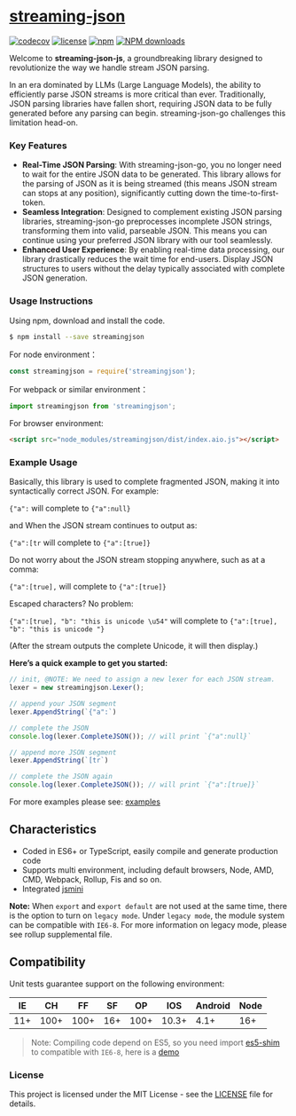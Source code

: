 # [streaming-json](https://github.com/karminski/streaming-json)
[![codecov](https://codecov.io/gh/karminski/streaming-json-js/graph/badge.svg?token=N8TO15P7XE)](https://codecov.io/gh/karminski/streaming-json-js)
[![license](https://img.shields.io/badge/license-MIT-blue.svg)](https://github.com/karminski/streaming-json/blob/master/LICENSE)
[![npm](https://img.shields.io/badge/npm-0.1.0-orange.svg)](https://www.npmjs.com/package/streaming-json)
[![NPM downloads](http://img.shields.io/npm/dm/streaming-json.svg?style=flat-square)](http://www.npmtrends.com/streaming-json)

Welcome to **streaming-json-js**, a groundbreaking library designed to revolutionize the way we handle stream JSON parsing.  

In an era dominated by LLMs (Large Language Models), the ability to efficiently parse JSON streams is more critical than ever. Traditionally, JSON parsing libraries have fallen short, requiring JSON data to be fully generated before any parsing can begin. streaming-json-go challenges this limitation head-on.

### Key Features

- **Real-Time JSON Parsing**: With streaming-json-go, you no longer need to wait for the entire JSON data to be generated. This library allows for the parsing of JSON as it is being streamed (this means JSON stream can stops at any position), significantly cutting down the time-to-first-token.
- **Seamless Integration**: Designed to complement existing JSON parsing libraries, streaming-json-go preprocesses incomplete JSON strings, transforming them into valid, parseable JSON. This means you can continue using your preferred JSON library with our tool seamlessly.
- **Enhanced User Experience**: By enabling real-time data processing, our library drastically reduces the wait time for end-users. Display JSON structures to users without the delay typically associated with complete JSON generation.


### Usage Instructions

Using npm, download and install the code. 

```bash
$ npm install --save streamingjson
```

For node environment：

```js
const streamingjson = require('streamingjson');
```

For webpack or similar environment：

```js
import streamingjson from 'streamingjson';
```

For browser environment:

```html
<script src="node_modules/streamingjson/dist/index.aio.js"></script>
```

### Example Usage

Basically, this library is used to complete fragmented JSON, making it into syntactically correct JSON. For example:

```{"a":``` will complete to ```{"a":null}```

and When the JSON stream continues to output as:

```{"a":[tr``` will complete to ```{"a":[true]}```

Do not worry about the JSON stream stopping anywhere, such as at a comma:

```{"a":[true],``` will complete to ```{"a":[true]}```

Escaped characters? No problem:  

```{"a":[true], "b": "this is unicode \u54"``` will complete to ```{"a":[true], "b": "this is unicode "}``` 

(After the stream outputs the complete Unicode, it will then display.)


**Here’s a quick example to get you started:**

```javascript
// init, @NOTE: We need to assign a new lexer for each JSON stream.
lexer = new streamingjson.Lexer();

// append your JSON segment
lexer.AppendString(`{"a":`)

// complete the JSON
console.log(lexer.CompleteJSON()); // will print `{"a":null}`

// append more JSON segment
lexer.AppendString(`[tr`)

// complete the JSON again
console.log(lexer.CompleteJSON()); // will print `{"a":[true]}`
```


For more examples please see: [examples](./examples/)

## Characteristics

- Coded in ES6+ or TypeScript, easily compile and generate production code
- Supports multi environment, including default browsers, Node, AMD, CMD, Webpack, Rollup, Fis and so on.
- Integrated [jsmini](https://github.com/jsmini)

**Note:** When `export` and `export default` are not used at the same time, there is the option to 
turn on `legacy mode`. Under `legacy mode`, the module system can be compatible with `IE6-8`. For more information on legacy mode, 
please see rollup supplemental file. 

## Compatibility
Unit tests guarantee support on the following environment:

| IE   | CH   | FF   | SF   | OP   | IOS  | Android   | Node  |
| ---- | ---- | ---- | ---- | ---- | ---- | ---- | ----- |
| 11+   | 100+ | 100+  | 16+   | 100+  | 10.3+   | 4.1+   | 16+ |

> Note: Compiling code depend on ES5, so you need import [es5-shim](http://github.com/es-shims/es5-shim/) to compatible with `IE6-8`, here is a [demo](./demo/demo-global.html)



### License

This project is licensed under the MIT License - see the [LICENSE](./LICENSE) file for details.


